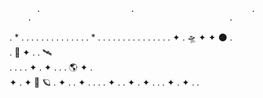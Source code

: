           .                    .                          .
        .                                            .
 .                  *       .             .
                     .                         .               .
     .       .                   .                    .            .
 .    .           .                          .             *
      .                   .                       .
           .                      .                           .
         .            .                  .              .
                 .                              .
   .                                         .
                                 .
                      ✦              .                       🛸     ✦
  ✦       🌑   .                                                    
         .             🚀                      ✦           .
            .                          🛰️            
   .                     .                   .                 .
                                                       ✦
        .          ✦           .                  .
             .               🌎        ✦                   .    
   ✦                               .                   ✦
            🌠                                🪐         .
                ✦     .                          .               ✦
      .                       .                         .
                       .            ✦          .
   .            ✦                               .              ✦
                      .                   .                   .
         ✦                    .                       ✦
                  .                            .
